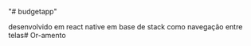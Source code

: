 "# budgetapp" 

desenvolvido em react native em base de stack como navegação entre telas# Or-amento
